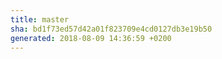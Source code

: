 ```yaml
---
title: master
sha: bd1f73ed57d42a01f823709e4cd0127db3e19b50
generated: 2018-08-09 14:36:59 +0200
---
```

